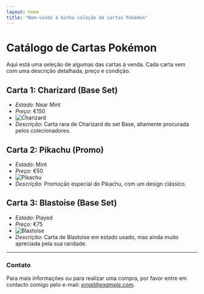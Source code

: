 ```yaml
---
layout: home
title: "Bem-vindo à minha coleção de cartas Pokémon"
---
```


# Catálogo de Cartas Pokémon

Aqui está uma seleção de algumas das cartas à venda. Cada carta vem com uma descrição detalhada, preço e condição.

## Carta 1: Charizard (Base Set)
- *Estado*: Near Mint
- *Preço*: €150
- ![Charizard](https://link-da-imagem.jpg)
- *Descrição*: Carta rara de Charizard do set Base, altamente procurada pelos colecionadores.

## Carta 2: Pikachu (Promo)
- *Estado*: Mint
- *Preço*: €50
- ![Pikachu](https://link-da-imagem.jpg)
- *Descrição*: Promoção especial do Pikachu, com um design clássico.

## Carta 3: Blastoise (Base Set)
- *Estado*: Played
- *Preço*: €75
- ![Blastoise](https://link-da-imagem.jpg)
- *Descrição*: Carta de Blastoise em estado usado, mas ainda muito apreciada pela sua raridade.

---

### Contato
Para mais informações ou para realizar uma compra, por favor entre em contacto comigo pelo e-mail: *email@example.com*.
